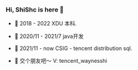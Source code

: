### Hi, ShiShc is here 👋

- 🤔 2018 - 2022 XDU 本科.

- 🌱 2020/11 - 2021/7 java开发

- 🌱 2021/11 - now  CSIG - tencent distribution sql.

- 💬 交个朋友吧～ V: tencent_waynesshi

<!--
**shishc9/shishc9** is a ✨ _special_ ✨ repository because its `README.md` (this file) appears on your GitHub profile.

Here are some ideas to get you started:

- 🔭 I’m currently working on ...
- 🌱 I’m currently learning ...
- 👯 I’m looking to collaborate on ...
- 🤔 I’m looking for help with ...
- 💬 Ask me about ...
- 📫 How to reach me: ...
- 😄 Pronouns: ...
- ⚡ Fun fact: ...
-->
